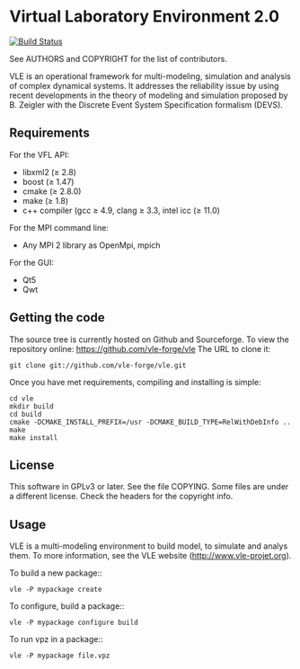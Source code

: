 Virtual Laboratory Environment 2.0
==================================

[![Build Status](https://travis-ci.org/vle-forge/vle.png?branch=master)](https://travis-ci.org/vle-forge/vle)

See AUTHORS and COPYRIGHT for the list of contributors.

VLE is an operational framework for multi-modeling, simulation and
analysis of complex dynamical systems. It addresses the reliability
issue by using recent developments in the theory of modeling and
simulation proposed by B. Zeigler with the Discrete Event System
Specification formalism (DEVS).

## Requirements

For the VFL API:

* libxml2 (≥ 2.8)
* boost (≥ 1.47)
* cmake (≥ 2.8.0)
* make (≥ 1.8)
* c++ compiler (gcc ≥ 4.9, clang ≥ 3.3, intel icc (≥ 11.0)

For the MPI command line:

* Any MPI 2 library as OpenMpi, mpich

For the GUI:

* Qt5
* Qwt

## Getting the code

The source tree is currently hosted on Github and Sourceforge. To view
the repository online: https://github.com/vle-forge/vle The URL to
clone it:

    git clone git://github.com/vle-forge/vle.git

Once you have met requirements, compiling and installing is simple:

    cd vle
    mkdir build
    cd build
    cmake -DCMAKE_INSTALL_PREFIX=/usr -DCMAKE_BUILD_TYPE=RelWithDebInfo ..
    make
    make install

## License

This software in GPLv3 or later. See the file COPYING. Some files are
under a different license. Check the headers for the copyright info.

## Usage

VLE is a multi-modeling environment to build model, to simulate and
analys them.  To more information, see the VLE website
(http://www.vle-projet.org).

To build a new package::

    vle -P mypackage create

To configure, build a package::

    vle -P mypackage configure build

To run vpz in a package::

    vle -P mypackage file.vpz
